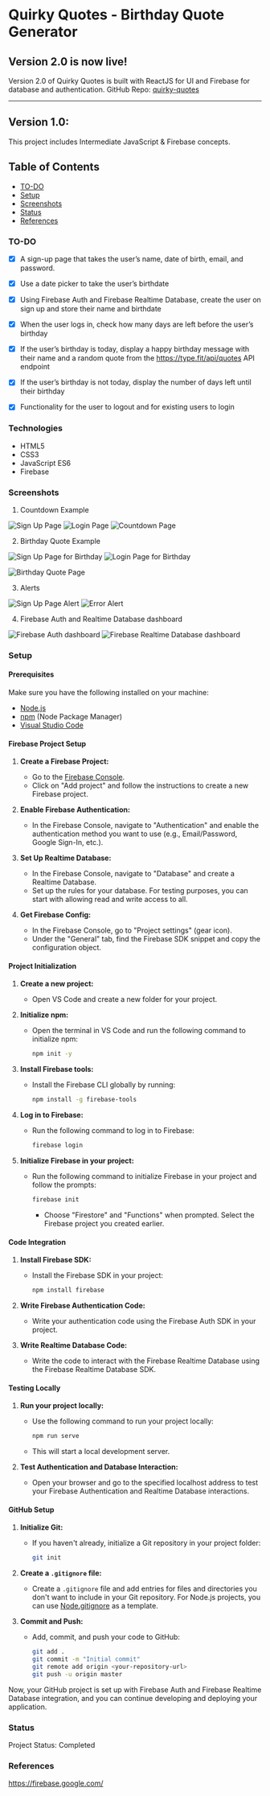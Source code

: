 # Quirky Quotes - Birthday Quote Generator 

## Version 2.0 is now live!

Version 2.0 of Quirky Quotes is built with ReactJS for UI and Firebase for database and authentication. 
GitHub Repo:  [quirky-quotes]()

----------------------------------------------------------------------------------------------------------------------------------------------------------------

## Version 1.0:

This project includes Intermediate JavaScript & Firebase concepts.

## Table of Contents

- [TO-DO](#to-do)
- [Setup](#setup)
- [Screenshots](#screenshots)
- [Status](#status)
- [References](#references)


### TO-DO

- [x] A sign-up page that takes the user’s name, date of birth, email, and password.
- [x] Use a date picker to take the user’s birthdate
- [x] Using Firebase Auth and Firebase Realtime Database, create the user on sign up and store their name and birthdate
- [x] When the user logs in, check how many days are left before the user’s birthday
- [x] If the user’s birthday is today, display a happy birthday message with their name and a random quote from the https://type.fit/api/quotes API endpoint 
- [x] If the user’s birthday is not today, display the number of days left until their birthday
- [x] Functionality for the user to logout and for existing users to login


 
### Technologies

- HTML5
- CSS3
- JavaScript ES6
- Firebase


### Screenshots

1. Countdown Example 

![Sign Up Page](/assets/signup-page.png)
![Login Page](/assets/login-page.png)
![Countdown Page](/assets/countdown-page.png)

2. Birthday Quote Example 

![Sign Up Page for Birthday](/assets/signup-page-for-birthday.png)
![Login Page for Birthday](/assets/login-page-for-birthday.png)

![Birthday Quote Page](/assets/birthday-quote-page.png)

3. Alerts

![Sign Up Page Alert](/assets/signup-alert.png)
![Error Alert](/assets/error.png)

4. Firebase Auth and Realtime Database dashboard

![Firebase Auth dashboard](/assets/firebase-auth.png)
![Firebase Realtime Database dashboard](/assets/firebase-realtime-db.png)

### Setup


#### Prerequisites

Make sure you have the following installed on your machine:

- [Node.js](https://nodejs.org/)
- [npm](https://www.npmjs.com/) (Node Package Manager)
- [Visual Studio Code](https://code.visualstudio.com/)

#### Firebase Project Setup

1. **Create a Firebase Project:**
   - Go to the [Firebase Console](https://console.firebase.google.com/).
   - Click on "Add project" and follow the instructions to create a new Firebase project.

2. **Enable Firebase Authentication:**
   - In the Firebase Console, navigate to "Authentication" and enable the authentication method you want to use (e.g., Email/Password, Google Sign-In, etc.).

3. **Set Up Realtime Database:**
   - In the Firebase Console, navigate to "Database" and create a Realtime Database.
   - Set up the rules for your database. For testing purposes, you can start with allowing read and write access to all.

4. **Get Firebase Config:**
   - In the Firebase Console, go to "Project settings" (gear icon).
   - Under the "General" tab, find the Firebase SDK snippet and copy the configuration object.

#### Project Initialization

1. **Create a new project:**
   - Open VS Code and create a new folder for your project.

2. **Initialize npm:**
   - Open the terminal in VS Code and run the following command to initialize npm:
     ```bash
     npm init -y
     ```

3. **Install Firebase tools:**
   - Install the Firebase CLI globally by running:
     ```bash
     npm install -g firebase-tools
     ```

4. **Log in to Firebase:**
   - Run the following command to log in to Firebase:
     ```bash
     firebase login
     ```

5. **Initialize Firebase in your project:**
   - Run the following command to initialize Firebase in your project and follow the prompts:
     ```bash
     firebase init
     ```
     - Choose "Firestore" and "Functions" when prompted. Select the Firebase project you created earlier.

#### Code Integration

1. **Install Firebase SDK:**
   - Install the Firebase SDK in your project:
     ```bash
     npm install firebase
     ```

2. **Write Firebase Authentication Code:**
   - Write your authentication code using the Firebase Auth SDK in your project.

3. **Write Realtime Database Code:**
   - Write the code to interact with the Firebase Realtime Database using the Firebase Realtime Database SDK.

#### Testing Locally

1. **Run your project locally:**
   - Use the following command to run your project locally:
     ```bash
     npm run serve
     ```
   - This will start a local development server.

2. **Test Authentication and Database Interaction:**
   - Open your browser and go to the specified localhost address to test your Firebase Authentication and Realtime Database interactions.

#### GitHub Setup

1. **Initialize Git:**
   - If you haven't already, initialize a Git repository in your project folder:
     ```bash
     git init
     ```

2. **Create a `.gitignore` file:**
   - Create a `.gitignore` file and add entries for files and directories you don't want to include in your Git repository. For Node.js projects, you can use [Node.gitignore](https://github.com/github/gitignore/blob/master/Node.gitignore) as a template.

3. **Commit and Push:**
   - Add, commit, and push your code to GitHub:
     ```bash
     git add .
     git commit -m "Initial commit"
     git remote add origin <your-repository-url>
     git push -u origin master
     ```

Now, your GitHub project is set up with Firebase Auth and Firebase Realtime Database integration, and you can continue developing and deploying your application.


### Status

Project Status: Completed

### References

https://firebase.google.com/
